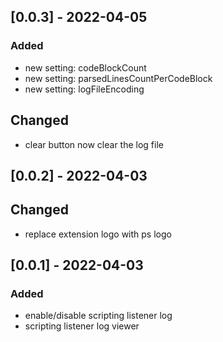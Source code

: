 ## [0.0.3] - 2022-04-05

### Added

- new setting: codeBlockCount
- new setting: parsedLinesCountPerCodeBlock
- new setting: logFileEncoding

## Changed

- clear button now clear the log file

## [0.0.2] - 2022-04-03

## Changed

- replace extension logo with ps logo

## [0.0.1] - 2022-04-03

### Added

- enable/disable scripting listener log
- scripting listener log viewer
